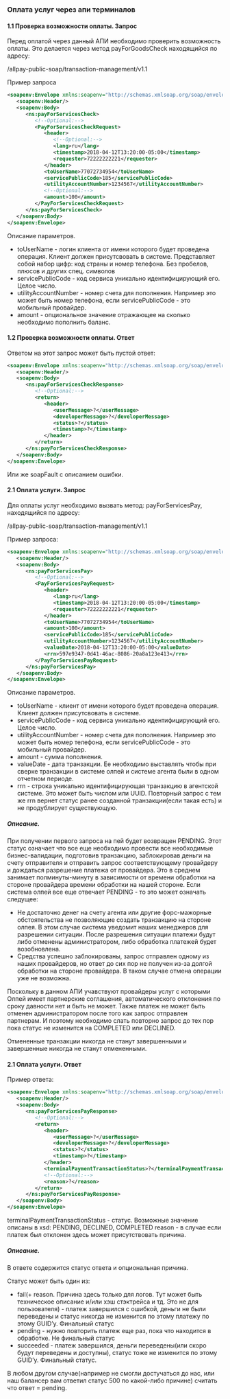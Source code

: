 
### Оплата услуг через апи терминалов

#### 1.1 Проверка возможности оплаты. Запрос

Перед оплатой через данный АПИ необходимо проверить возможность оплаты. Это делается через метод payForGoodsCheck находящийся по адресу:

/allpay-public-soap/transaction-management/v1.1

Пример запроса
```xml
<soapenv:Envelope xmlns:soapenv="http://schemas.xmlsoap.org/soap/envelope/" xmlns:ns="http://www.allpay.kz/mfs/soap/TransactionManagement/1.1">
   <soapenv:Header/>
   <soapenv:Body>
      <ns:payForServicesCheck>
         <!--Optional:-->
         <PayForServicesCheckRequest>
            <header>
               <!--Optional:-->
               <lang>ru</lang>
               <timestamp>2018-04-12T13:20:00-05:00</timestamp>
               <requester>72222222221</requester>
            </header>
            <toUserName>77072734954</toUserName>
            <servicePublicCode>185</servicePublicCode>
            <utilityAccountNumber>1234567</utilityAccountNumber>
            <!--Optional:-->
            <amount>100</amount>
         </PayForServicesCheckRequest>
      </ns:payForServicesCheck>
   </soapenv:Body>
</soapenv:Envelope>
```

Описание параметров.

 - toUserName - логин клиента от имени которого будет проведена операция. Клиент должен присутсвовать в системе. Представляет собой набор цифр: код страны и номер телефона. Без пробелов, плюсов и других спец. символов
 - servicePublicCode - код сервиса уникально идентифицирующий его. Целое число.
 - utilityAccountNumber - номер счета для пополнения. Например это может быть номер телефона, если servicePublicCode - это мобильный провайдер.
 - amount - опциональное значение отражающее на сколько необходимо пополнить баланс.


#### 1.2 Проверка возможности оплаты. Ответ

Ответом на этот запрос может быть пустой ответ:

```xml
<soapenv:Envelope xmlns:soapenv="http://schemas.xmlsoap.org/soap/envelope/" xmlns:ns="http://www.allpay.kz/mfs/soap/TransactionManagement/1.1">
   <soapenv:Header/>
   <soapenv:Body>
      <ns:payForServicesCheckResponse>
         <!--Optional:-->
         <return>
            <header>
               <userMessage>?</userMessage>
               <developerMessage>?</developerMessage>
               <status>?</status>
               <timestamp>?</timestamp>
            </header>
         </return>
      </ns:payForServicesCheckResponse>
   </soapenv:Body>
</soapenv:Envelope>
```
Или же soapFault с описанием ошибки.

#### 2.1 Оплата услуги. Запрос

Для оплаты услуг необходимо вызвать метод: payForServicesPay, находящийся по адресу:

/allpay-public-soap/transaction-management/v1.1

Пример запроса:

```xml
<soapenv:Envelope xmlns:soapenv="http://schemas.xmlsoap.org/soap/envelope/" xmlns:ns="http://www.allpay.kz/mfs/soap/TransactionManagement/1.1">
   <soapenv:Header/>
   <soapenv:Body>
      <ns:payForServicesPay>
         <!--Optional:-->
         <PayForServicesPayRequest>
            <header>
               <lang>ru</lang>
               <timestamp>2018-04-12T13:20:00-05:00</timestamp>
               <requester>72222222221</requester>
            </header>
            <toUserName>77072734954</toUserName>
            <amount>100</amount>
            <servicePublicCode>185</servicePublicCode>
            <utilityAccountNumber>1234567</utilityAccountNumber>
            <valueDate>2018-04-12T13:20:00-05:00</valueDate>
            <rrn>597e9347-0d41-46ac-8086-20a8a123e413</rrn>
         </PayForServicesPayRequest>
      </ns:payForServicesPay>
   </soapenv:Body>
</soapenv:Envelope>
```

Описание параметров.

 - toUserName - клиент от имени которого будет проведена операция. Клиент должен присутсвовать в системе.
 - servicePublicCode - код сервиса уникально идентифицирующий его. Целое число.
 - utilityAccountNumber - номер счета для пополнения. Например это может быть номер телефона, если servicePublicCode - это мобильный провайдер.
 - amount - сумма пополнения.
 - valueDate - дата транзакции. Ее необходимо выставлять чтобы при сверке транзакции в системе олпей и системе агента были в одном отчетном периоде.
 - rrn - строка уникально идентифицирующая транзакцию в агентской системе. Это может быть числом или UUID. Повторный запрос с тем же rrn вернет статус ранее созданной транзакции(если такая есть) и не продублирует существующую.

##### Описание.

При получении первого запроса на пей будет возвращен PENDING. Этот статус означает что все еще необходимо провести все необходимые бизнес-валидации, подготовив транзакцию, заблокировав деньги на счету отправителя и отправить запрос соответствующему провайдеру и дождаться разрешение платежа от провайдера. Это в среднем занимает полминуты-минуту в зависимости от времени обработки на стороне провайдера времени обработки на нашей стороне. Если система олпей все еще отвечает PENDING - то это может означать следущее:

 - Не достаточно денег на счету агента или другие форс-мажорные обстоятельства не позволяющие создать транзакцию на стороне олпея. В этом случае система уведомит наших менеджеров для разрешении ситуации. После разрешения ситуации платежи будут либо отменены администратором, либо обработка платежей будет возобновлена.
 - Средства успешно заблокированы, запрос отправлен одному из наших провайдеров, но ответ до сих пор не получен из-за долгой обработки на стороне провайдера. В таком случае отмена операции уже не возможна.

Поскольку в данном АПИ учавствуют провайдеры услуг с которыми Олпей имеет партнерские соглашения, автоматического отклонения по сроку давности нет и быть не может. Также платеж не может быть отменен администратором после того как запрос отправлен партнерам. И поэтому необходимо слать повторно запрос до тех пор пока статус не изменится на COMPLETED или DECLINED.

Отмененные транзакции никогда не станут завершенными и завершенные никогда не станут отмененными.

#### 2.1 Оплата услуги. Ответ

Пример ответа:

```xml
<soapenv:Envelope xmlns:soapenv="http://schemas.xmlsoap.org/soap/envelope/" xmlns:ns="http://www.allpay.kz/mfs/soap/TransactionManagement/1.1">
   <soapenv:Header/>
   <soapenv:Body>
      <ns:payForServicesPayResponse>
         <!--Optional:-->
         <return>
            <header>
               <userMessage>?</userMessage>
               <developerMessage>?</developerMessage>
               <status>?</status>
               <timestamp>?</timestamp>
            </header>
            <terminalPaymentTransactionStatus>?</terminalPaymentTransactionStatus>
            <!--Optional:-->
            <reason>?</reason>
         </return>
      </ns:payForServicesPayResponse>
   </soapenv:Body>
</soapenv:Envelope>
```

terminalPaymentTransactionStatus - статус. Возможные значение описаны в xsd: PENDING, DECLINED, COMPLETED
reason - в случае если платеж был отклонен здесь может присутствовать причина.

##### Описание.

В ответе содержится статус ответа и опциональная причина.

Статус может быть один из:

 - fail(+ reason. Причина здесь только для логов. Тут может быть техническое описание и/или хэш стэктрейса и тд. Это не для пользователя) - платеж завершился с ошибкой, деньги не были переведены и статус никогда не изменится по этому платежу по этому GUID’у. Финальный статус
 - pending - нужно повторить платеж еще раз, пока что находится в обработке. Не финальный статус
 - succeeded - платеж завершился, деньги переведены(или скоро будут переведены и доступны), статус тоже не изменится по этому GUID’у. Финальный статус.

В любом другом случае(например не смогли достучаться до нас, или наш балансер вам ответил статус 500 по какой-либо причине) считать что ответ = pending.